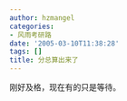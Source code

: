 ```yaml
---
author: hzmangel
categories:
- 风雨考研路
date: '2005-03-10T11:38:28'
tags: []
title: 分总算出来了
---
```

刚好及格，现在有的只是等待。
